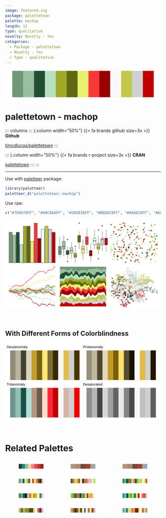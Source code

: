 ```yaml
---
image: featured.svg
package: palettetown
palette: machop
length: 13
type: qualitative
novelty: Novelty - Yes
categories:
  - Package - palettetown
  - Novelty - Yes
  - Type - qualitative
---
```


![](featured.svg)

# palettetown - machop 

::: columns
::: {.column width="50%"}
{{< fa brands github size=3x >}}
**Github**

[timcdlucas/palettetown](https://github.com/timcdlucas/palettetown)
:::

::: {.column width="50%"}
{{< fa brands r-project size=3x >}}
**CRAN**

[palettetown](https://CRAN.R-project.org/package=palettetown)
:::
:::

<hr> 

Use with [paletteer](https://emilhvitfeldt.github.io/paletteer/) package:

```r
library(paletteer)
paletteer_d("palettetown::machop")
```

Use raw:

```r
c("#709878FF", "#98C0A0FF", "#205030FF", "#B8E0C0FF", "#A0A828FF", "#606810FF", "#E8F070FF", "#F83838FF", "#980000FF", "#F8F8F8FF", "#C0C848FF", "#D0D0D0FF", "#C00000FF")
``` 

![](examples.png) 

  <br>
  
  ## With Different Forms of Colorblindness
  
  ![](colorblind.svg) 

<br>

# Related Palettes

<div class="list" style="display: grid; grid-template-columns: auto auto auto;"> <figure class="figure">
<a href="../../awtools/a_palette/"> <img src="../../awtools/a_palette/featured.svg" style="width: 100%;" class="figure-img"></a>
</figure> <figure class="figure">
<a href="../../ButterflyColors/hamadryas_feronia/"> <img src="../../ButterflyColors/hamadryas_feronia/featured.svg" style="width: 100%;" class="figure-img"></a>
</figure> <figure class="figure">
<a href="../../ButterflyColors/hamadryas_feronia/"> <img src="../../ButterflyColors/hamadryas_feronia/featured.svg" style="width: 100%;" class="figure-img"></a>
</figure> <figure class="figure">
<a href="../../palettetown/machamp/"> <img src="../../palettetown/machamp/featured.svg" style="width: 100%;" class="figure-img"></a>
</figure> <figure class="figure">
<a href="../../palettetown/girafarig/"> <img src="../../palettetown/girafarig/featured.svg" style="width: 100%;" class="figure-img"></a>
</figure> <figure class="figure">
<a href="../../palettetown/venusaur/"> <img src="../../palettetown/venusaur/featured.svg" style="width: 100%;" class="figure-img"></a>
</figure> <figure class="figure">
<a href="../../palettetown/rayquaza/"> <img src="../../palettetown/rayquaza/featured.svg" style="width: 100%;" class="figure-img"></a>
</figure> <figure class="figure">
<a href="../../palettetown/treecko/"> <img src="../../palettetown/treecko/featured.svg" style="width: 100%;" class="figure-img"></a>
</figure> <figure class="figure">
<a href="../../palettetown/bulbasaur/"> <img src="../../palettetown/bulbasaur/featured.svg" style="width: 100%;" class="figure-img"></a>
</figure> <figure class="figure">
<a href="../../palettetown/golem/"> <img src="../../palettetown/golem/featured.svg" style="width: 100%;" class="figure-img"></a>
</figure> <figure class="figure">
<a href="../../palettetown/noctowl/"> <img src="../../palettetown/noctowl/featured.svg" style="width: 100%;" class="figure-img"></a>
</figure> <figure class="figure">
<a href="../../palettetown/squirtle/"> <img src="../../palettetown/squirtle/featured.svg" style="width: 100%;" class="figure-img"></a>
</figure> 
</div>

